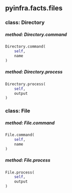 ## pyinfra.facts.files


### class: Directory

##### method: Directory.command

```py
Directory.command(
    self,
    name
)
```

##### method: Directory.process

```py
Directory.process(
    self,
    output
)
```


### class: File

##### method: File.command

```py
File.command(
    self,
    name
)
```

##### method: File.process

```py
File.process(
    self,
    output
)
```
